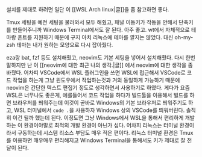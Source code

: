 설치를 제대로 하려면 일단 이 [[WSL Arch linux|글]]을 좀 참고하면 좋다.

Tmux 세팅을 예전 세팅을 불러와서 모두 해줬고, 패널 이동키가 작동을 안해서 단축키를 만들어주니까 Windows Terminal에서도 잘 된다. 아주 좋고.
wt에서 자체적으로 테마랑 폰트를 지원하기 때문에 구지 아치 리눅스에 테마를 깔지는 않았다. 대신 oh-my-zsh 테마는 내가 원하는 모양으로 다시 잡아줬다.

eza랑 bat, fzf 등도 설치해줬고, neovim도 기본 세팅을 넣어서 설치해줬다. 다시 한번 말하지만 난 이 [[neovim에 대한 최근 나의 생각.|글]] 에서 neovim에 대한 생각을 좀 바꿨다.
어차피 VSCode에서 WSL 플러그인을 쓰면 WSL에 접근해서 VSCode로 코드 작업을 하는게 그냥 윈도우에서 작업하는것과 거의 동일하게 가능하기 때문에 neovim은 간단한 텍스트 편집기 정도로 생각하면서 사용하기로 하였다. 
게다가 요즘 WSL은 너무나도 좋은게, 예를들어서 코드 작업을 하다가 빌드툴을 이용해서 빌드를 하면 브라우저를 띄워주는데 이것이 곧바로 Windows의 기본 브라우저로 띄워주기도 하고, WSL 터미널에서 `code .`을 사용하자 Windows 상의 VSCode를 띄워버린다. 솔직히 이건 될까 했는데 된다. 이정도면 그냥 Windows에서 WSL을 통해서 편리하게 개발하는 이 환경이야말로 최적의 개발 환경이 아닌가 싶다. 어차피 리눅스는 터미널 환경이라서 구동하는데 시스템 리소스 부담도 매우 적은 편이다. 리눅스 터미널 환경은 Tmux를 이용하면 매우매우 편리해지고 Windows Terminal을 통해서도 키가 제대로 잘 전달이 된다. 